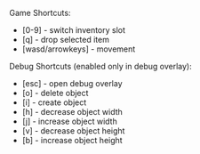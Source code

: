 Game Shortcuts:

- [0-9] - switch inventory slot
- [q] - drop selected item
- [wasd/arrowkeys] - movement

Debug Shortcuts (enabled only in debug overlay):

- [esc] - open debug overlay
- [o] - delete object
- [i] - create object
- [h] - decrease object width
- [j] - increase object width
- [v] - decrease object height
- [b] - increase object height